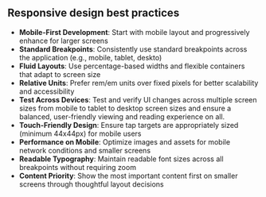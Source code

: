 ## Responsive design best practices

- **Mobile-First Development**: Start with mobile layout and progressively enhance for larger
  screens
- **Standard Breakpoints**: Consistently use standard breakpoints across the application (e.g.,
  mobile, tablet, deskto)
- **Fluid Layouts**: Use percentage-based widths and flexible containers that adapt to screen size
- **Relative Units**: Prefer rem/em units over fixed pixels for better scalability and accessibility
- **Test Across Devices**: Test and verify UI changes across multiple screen sizes from mobile to
  tablet to desktop screen sizes and ensure a balanced, user-friendly viewing and reading experience
  on all.
- **Touch-Friendly Design**: Ensure tap targets are appropriately sized (minimum 44x44px) for mobile
  users
- **Performance on Mobile**: Optimize images and assets for mobile network conditions and smaller
  screens
- **Readable Typography**: Maintain readable font sizes across all breakpoints without requiring
  zoom
- **Content Priority**: Show the most important content first on smaller screens through thoughtful
  layout decisions
